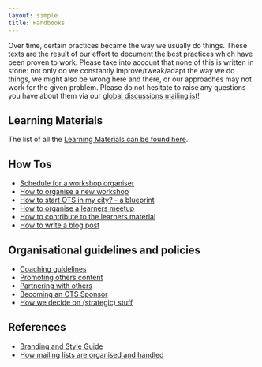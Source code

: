 ```yaml
---
layout: simple
title: Handbooks
---
```


Over time, certain practices became the way we usually do things. These texts are the result of our effort to document the best practices which have been proven to work. Please take into account that none of this is written in stone: not only do we constantly improve/tweak/adapt the way we do things, we might also be wrong here and there, or our approaches may not work for the given problem. Please do not hesitate to raise any questions you have about them via our [global discussions mailinglist](https://groups.google.com/a/opentechschool.org/forum/?fromgroups#!forum/discuss.global)!

## Learning Materials
 
The list of all the [Learning Materials can be found here](/material.html).

## How Tos
 * [Schedule for a workshop organiser](/handbooks/workshops/organisers-schedule.html)
 * [How to organise a new workshop](/handbooks/workshops/starting-a-workshop.html)
 * [How to start OTS in my city? - a blueprint](/handbooks/city-blueprint.html)
 * [How to organise a learners meetup](/handbooks/learners-meetups.html)
 * [How to contribute to the learners material](/handbooks/contribute.html)
 * [How to write a blog post](/handbooks/blog-posts.html)


## Organisational guidelines and policies
 * [Coaching guidelines](http://opentechschool.github.com/slides/presentations/coaching/)
 * [Promoting others content](/handbooks/promotion.html)
 * [Partnering with others](/handbooks/partnerships.html)
 * [Becoming an OTS Sponsor](/handbooks/sponsorship-and-support.html)
 * [How we decide on (strategic) stuff](/handbooks/decision-making.html)
 
## References
 * [Branding and Style Guide](/handbooks/styles.html)
 * [How mailing lists are organised and handled](/handbooks/mailing-lists.html)
